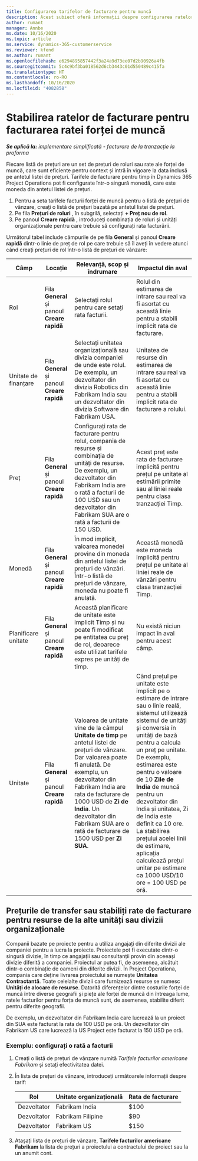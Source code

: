 ```yaml
---
title: Configurarea tarifelor de facturare pentru muncă
description: Acest subiect oferă informații despre configurarea ratelor de facturare a costului pentru muncă în Project Operations.
author: rumant
manager: Annbe
ms.date: 10/16/2020
ms.topic: article
ms.service: dynamics-365-customerservice
ms.reviewer: kfend
ms.author: rumant
ms.openlocfilehash: e6294895857442f3a24a9d73ee07d2b90926a4fb
ms.sourcegitcommit: 5c4c9bf3ba018562d6cb3443c01d550489c415fa
ms.translationtype: HT
ms.contentlocale: ro-RO
ms.lasthandoff: 10/16/2020
ms.locfileid: "4082858"
---
```

# <a name="setting-up-bill-rates-for-labor-rate-billing"></a>Stabilirea ratelor de facturare pentru facturarea ratei forței de muncă 

_**Se aplică la:** implementare simplificată - facturare de la tranzacție la proforma_

Fiecare listă de prețuri are un set de prețuri de roluri sau rate ale forței de muncă, care sunt eficiente pentru context și intră în vigoare la data inclusă pe antetul listei de prețuri. Tarifele de facturare pentru timp în Dynamics 365 Project Operations pot fi configurate într-o singură monedă, care este moneda din antetul listei de prețuri.

1. Pentru a seta tarifele facturii forței de muncă pentru o listă de prețuri de vânzare, creați o listă de prețuri bazată pe antetul listei de prețuri. 
2. Pe fila **Prețuri de roluri** , în subgrilă, selectați **+ Preț nou de rol**. 
3. Pe panoul **Creare rapidă** , introduceți combinația de roluri și unități organizaționale pentru care trebuie să configurați rata facturării.

  Următorul tabel include câmpurile de pe fila **General** și panoul **Creare rapidă** dintr-o linie de preț de rol pe care trebuie să îl aveți în vedere atunci când creați prețuri de rol într-o listă de prețuri de vânzare:

  | Câmp | Locație | Relevanță, scop și îndrumare | Impactul din aval |
  | --- | --- | --- | --- |
  | Rol | Fila **General** și panoul **Creare rapidă** | Selectați rolul pentru care setați rata facturii. | Rolul din estimarea de intrare sau real va fi asortat cu această linie pentru a stabili implicit rata de facturare. |
  | Unitate de finanțare | Fila **General** și panoul **Creare rapidă** | Selectați unitatea organizațională sau divizia companiei de unde este rolul. De exemplu, un dezvoltator din divizia Robotics din Fabrikam India sau un dezvoltator din divizia Software din Fabrikam USA. | Unitatea de resurse din estimarea de intrare sau real va fi asortat cu această linie pentru a stabili implicit rata de facturare a rolului. |
  | Preț | Fila **General** și panoul **Creare rapidă** | Configurați rata de facturare pentru rolul, compania de resurse și combinația de unități de resurse. De exemplu, un dezvoltator din Fabrikam India are o rată a facturii de 100 USD sau un dezvoltator din Fabrikam SUA are o rată a facturii de 150 USD. | Acest preț este rata de facturare implicită pentru prețul pe unitate al estimării primite sau al liniei reale pentru clasa tranzacției Timp. |
  | Monedă | Fila **General** și panoul **Creare rapidă**| În mod implicit, valoarea monedei provine din moneda din antetul listei de prețuri de vânzări. Într-o listă de prețuri de vânzare, moneda nu poate fi anulată. | Această monedă este moneda implicită pentru prețul pe unitate al liniei reale de vânzări pentru clasa tranzacției Timp. |
  | Planificare unitate | Fila **General** și panoul **Creare rapidă** | Această planificare de unitate este implicit Timp și nu poate fi modificat pe entitatea cu preț de rol, deoarece este utilizat tarifele expres pe unități de timp. | Nu există niciun impact în aval pentru acest câmp. |
  | Unitate | Fila **General** și panoul **Creare rapidă** | Valoarea de unitate vine de la câmpul **Unitate de timp** pe antetul listei de prețuri de vânzare. Dar valoarea poate fi anulată. De exemplu, un dezvoltator din Fabrikam India are rata de facturare de 1000 USD de **Zi de India**. Un dezvoltator din Fabrikam SUA are o rată de facturare de 1500 USD per **Zi SUA**. | Când prețul pe unitate este implicit pe o estimare de intrare sau o linie reală, sistemul utilizează sistemul de unități și conversia în unități de bază pentru a calcula un preț pe unitate. De exemplu, estimarea este pentru o valoare de 10 **Zile de India** de muncă pentru un dezvoltator din India și unitatea, Zi de India este definit ca 10 ore. La stabilirea prețului acelei linii de estimare, aplicația calculează prețul unitar pe estimare ca 1000 USD/10 ore = 100 USD pe oră. |


## <a name="transfer-pricing-or-set-up-bill-rates-for-resources-from-other-organizational-units-or-divisions"></a>Prețurile de transfer sau stabiliți rate de facturare pentru resurse de la alte unități sau divizii organizaționale 

Companii bazate pe proiecte pentru a utiliza angajați din diferite divizii ale companiei pentru a lucra la proiecte. Proiectele pot fi executate dintr-o singură divizie, în timp ce angajații sau consultanții provin din aceeași divizie diferită a companiei. Proiectul ar putea fi, de asemenea, alcătuit dintr-o combinație de oameni din diferite divizii. În Project Operationa, compania care deține livrarea proiectului se numește **Unitatea Contractantă**. Toate celelalte divizii care furnizează resurse se numesc **Unități de alocare de resurse**. Datorită diferențelor dintre costurile forței de muncă între diverse geografii și piețe ale forței de muncă din întreaga lume, ratele facturilor pentru forța de muncă sunt, de asemenea, stabilite diferit pentru diferite geografii.

De exemplu, un dezvoltator din Fabrikam India care lucrează la un proiect din SUA este facturat la rata de 100 USD pe oră. Un dezvoltator din Fabrikam US care lucrează la US Project este facturat la 150 USD pe oră.

### <a name="example-set-up-a-bill-rate"></a>Exemplu: configurați o rată a facturii

1. Creați o listă de prețuri de vânzare numită *Tarifele facturilor americane Fabrikam* și setați efectivitatea datei.
2. În lista de prețuri de vânzare, introduceți următoarele informații despre tarif:

    | Rol | Unitate organizațională | Rata de facturare |
    | --- | --- | --- |
    | Dezvoltator | Fabrikam India | $100 |
    | Dezvoltator | Fabrikam Filipine | $90 |
    | Dezvoltator | Fabrikam US | $150 |

3. Atașați lista de prețuri de vânzare, **Tarifele facturilor americane Fabrikam** la lista de prețuri a proiectului a contractului de proiect sau la un anumit cont.
